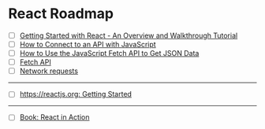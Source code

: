# React Roadmap

- [ ] [Getting Started with React - An Overview and Walkthrough Tutorial](https://www.taniarascia.com/getting-started-with-react)
- [ ] [How to Connect to an API with JavaScript](https://www.taniarascia.com/how-to-connect-to-an-api-with-javascript/)
- [ ] [How to Use the JavaScript Fetch API to Get JSON Data](https://www.taniarascia.com/how-to-use-the-javascript-fetch-api-to-get-json-data/)
- [ ] [Fetch API](https://developer.mozilla.org/en-US/docs/Web/API/Fetch_API)
- [ ] [Network requests](http://javascript.info/network)

---

- [ ] [https://reactjs.org: Getting Started](https://reactjs.org/docs/getting-started.html)

---

- [ ] [Book: React in Action](https://www.manning.com/books/react-in-action)
